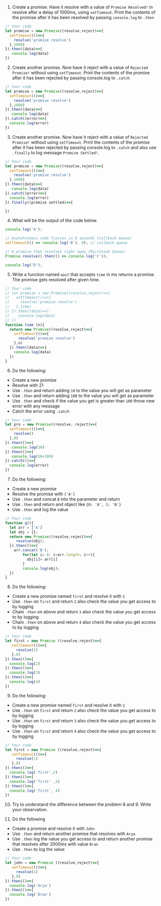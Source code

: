 1. Create a promise. Have it resolve with a value of `Promise Resolved!` in resolve after a delay of 1000ms, using `setTimeout`. Print the contents of the promise after it has been resolved by passing `console.log` to `.then`

```js
// Your code
let promise = new Promise((resolve,reject)=>{
  setTimeout(()=>{
    resolve('promise resolve')
  },1000)
}).then((data)=>{
   console.log(data)
})
```

2. Create another promise. Now have it reject with a value of `Rejected Promise!` without using `setTimeout`. Print the contents of the promise after it has been rejected by passing console.log to `.catch`

```js
// Your code
let promise = new Promise((resolve,reject)=>{
  setTimeout(()=>{
    resolve('promise resolve')
  },1000)
}).then((data)=>{
   console.log(data)
}).catch((error)=>{
  console.log(error)
})
```

3. Create another promise. Now have it reject with a value of `Rejected Promise!` without using `setTimeout`. Print the contents of the promise after it has been rejected by passing console.log to `.catch` and also use `.finally` to log message `Promise Settled!`.

```js
// Your code
let promise = new Promise((resolve,reject)=>{
  setTimeout(()=>{
    resolve('promise resolve')
  },1000)
}).then((data)=>{
   console.log(data)
}).catch((error)=>{
  console.log(error)
}).finally((promise settled)=>{

})
```

4. What will be the output of the code below.

```js
console.log('A');

// Asynchronous code finises in 0 seconds (Callback Queue)
setTimeout(() => console.log('B'), 0); // callback queue

// A promise that resolves right away (Microtask Queue)
Promise.resolve().then(() => console.log('C'));

console.log('D');
```


5. Write a function named `wait` that accepts `time` in ms returns a promise. The promise gets resolved after given time.

```js
// Your code
// let promise = new Promise((resolve,reject)=>{
//   setTimeout(()=>{
//     resolve('promise resolve')
//   },time)
// }).then((data)=>{
//    console.log(data)
// })
function time (n){
  return new Promise((resolve,reject)=>{
    setTimeout(()=>{
      resolve('promise resolve')
    },n)
  }).then((data)=>{
    console.log(data)
  })
}
```

6. Do the following:

- Create a new promise
- Resolve with 21
- Use `.then` and return adding `10` to the value you will get as parameter
- Use `.then` and return adding `100` to the value you will get as parameter
- Use `.then` and check if the value you get is greater than `100` throw new error with any message
- Catch the error using `.catch`

```js
// Your code
let pro = new Promise((resolve, reject)=>{
  setTimeout(()=>{
    resolve()
  },0)
}).then(()=>{
   console.log(10)
}).then(()=>{
   console.log(10+100)
}).catch(()=>{
  console.log(error)
})
```

7. Do the following:

- Create a new promise
- Resolve the promise with `['A']`
- Use `.then` and concat `B` into the parameter and return
- Use `.then` and return and object like `{0: 'A', 1: 'B'}`
- Use `.then` and log the value

```js
// Your code
function g(){
  let arr = ['A']
  let obj = {};
  return new Promise((resolve,reject)=>{
     resolve(obj);
  }).then(()=>{
    arr.concat('B');
        for(let i= 0; i<arr.length; i++){
          obj[i]= arr[i]
        }
        console.log(obj);
  })
}
```

8. Do the following:

- Create a new promise named `first` and resolve it with `1`
- Use `.then` on `first` and return `2` also check the value you get access to by logging
- Chain `.then` on above and return `3` also check the value you get access to by logging
- Chain `.then` on above and return `4` also check the value you get access to by logging

```js
// Your code
let first = new Promise ((resolve,reject)=>{
   setTimeout(()=>{
     resolve(1)
   },0)
}).then(()=>{
  console.log(2)
}).then(()=>{
  console.log(3)
}).then(()=>{
  console.log(4)
})
```

9. Do the following:

- Create a new promise named `first` and resolve it with `1`
- Use `.then` on `first` and return `2` also check the value you get access to by logging
- Use `.then` on `first` and return `3` also check the value you get access to by logging
- Use `.then` on `first` and return `4` also check the value you get access to by logging

```js
// Your code
let first = new Promise ((resolve,reject)=>{
   setTimeout(()=>{
     resolve(1)
   },0)
}).then(()=>{
  console.log('first',2)
}).then(()=>{
  console.log('first' ,3)
}).then(()=>{
  console.log('first', 4)
})
```

10. Try to understand the difference between the problem 8 and 9. Write your observation.

11. Do the following

- Create a promise and resolve it with `John`
- Use `.then` and return another promise that resolves with `Arya`
- Use `.then` log the value you get access to and return another promise that resolves after 2000ms with value `Bran`
- Use `.then` to log the value

```js
// Your code
let john = new Promise ((resolve,reject)=>{
   setTimeout(()=>{
     resolve(1)
   },0)
}).then(()=>{
  console.log('Arya')
}).then(()=>{
  console.log('Bran')
})

```
